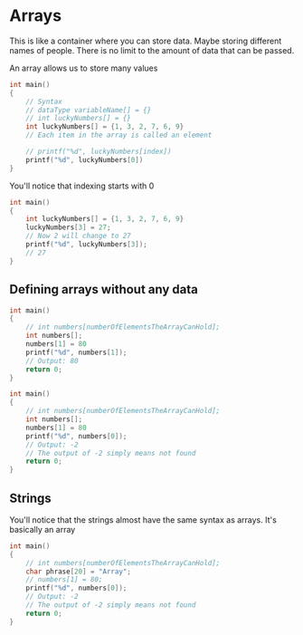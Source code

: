 # Arrays

This is like a container where you can store data. Maybe storing different names
of people. There is no limit to the amount of data that can be passed.

An array allows us to store many values

```c
int main()
{
    // Syntax
    // dataType variableName[] = {}
    // int luckyNumbers[] = {}
    int luckyNumbers[] = {1, 3, 2, 7, 6, 9}
    // Each item in the array is called an element

    // printf("%d", luckyNumbers[index])
    printf("%d", luckyNumbers[0])
}
```

You'll notice that indexing starts with 0

```c
int main()
{
    int luckyNumbers[] = {1, 3, 2, 7, 6, 9}
    luckyNumbers[3] = 27;
    // Now 2 will change to 27
    printf("%d", luckyNumbers[3]);
    // 27
}
```

## Defining arrays without any data

```c
int main()
{
    // int numbers[numberOfElementsTheArrayCanHold];
    int numbers[];
    numbers[1] = 80
    printf("%d", numbers[1]);
    // Output: 80
    return 0;
}
```

```c
int main()
{
    // int numbers[numberOfElementsTheArrayCanHold];
    int numbers[];
    numbers[1] = 80
    printf("%d", numbers[0]);
    // Output: -2
    // The output of -2 simply means not found
    return 0;
}
```

## Strings

You'll notice that the strings almost have the same syntax as arrays. It's
basically an array

```c
int main()
{
    // int numbers[numberOfElementsTheArrayCanHold];
    char phrase[20] = "Array";
    // numbers[1] = 80;
    printf("%d", numbers[0]);
    // Output: -2
    // The output of -2 simply means not found
    return 0;
}
```
